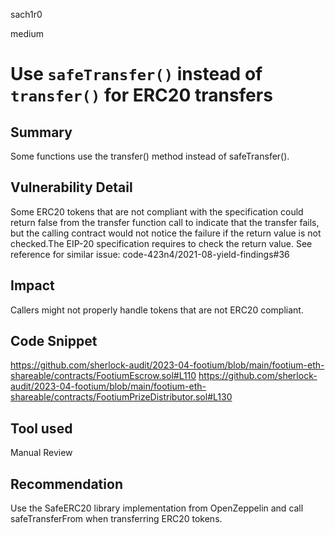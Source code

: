 sach1r0

medium

# Use `safeTransfer()` instead of `transfer()` for ERC20 transfers

## Summary
Some functions use the transfer() method instead of safeTransfer().

## Vulnerability Detail
Some ERC20 tokens that are not compliant with the specification could return false from the transfer function call to indicate that the transfer fails, but the calling contract would not notice the failure if the return value is not checked.The EIP-20 specification requires to check the return value.
See reference for similar issue: code-423n4/2021-08-yield-findings#36

## Impact
Callers might not properly handle tokens that are not ERC20 compliant.

## Code Snippet
https://github.com/sherlock-audit/2023-04-footium/blob/main/footium-eth-shareable/contracts/FootiumEscrow.sol#L110
https://github.com/sherlock-audit/2023-04-footium/blob/main/footium-eth-shareable/contracts/FootiumPrizeDistributor.sol#L130

## Tool used
Manual Review

## Recommendation
Use the SafeERC20 library implementation from OpenZeppelin and call  safeTransferFrom when transferring ERC20 tokens.
